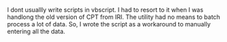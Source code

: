 I dont usuallly write scripts in vbscript. 
I had to resort to it when I was handlong the old version of CPT from IRI. 
The utility had no means to batch process a lot of data. 
So, I wrote the script as a workaround to manually entering all the data.
